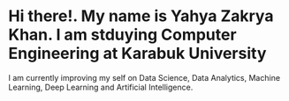 # Hi there!. My name is Yahya Zakrya Khan. I am stduying Computer Engineering at Karabuk University


I am currently improving my self on Data Science, Data Analytics, Machine Learning, Deep Learning and Artificial Intelligence.
